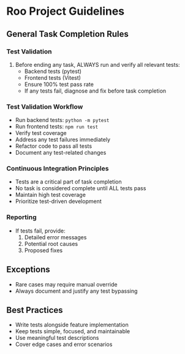 # Roo Project Guidelines

## General Task Completion Rules

### Test Validation
1. Before ending any task, ALWAYS run and verify all relevant tests:
   - Backend tests (pytest)
   - Frontend tests (Vitest)
   - Ensure 100% test pass rate
   - If any tests fail, diagnose and fix before task completion

### Test Validation Workflow
- Run backend tests: `python -m pytest`
- Run frontend tests: `npm run test`
- Verify test coverage
- Address any test failures immediately
- Refactor code to pass all tests
- Document any test-related changes

### Continuous Integration Principles
- Tests are a critical part of task completion
- No task is considered complete until ALL tests pass
- Maintain high test coverage
- Prioritize test-driven development

### Reporting
- If tests fail, provide:
  1. Detailed error messages
  2. Potential root causes
  3. Proposed fixes

## Exceptions
- Rare cases may require manual override
- Always document and justify any test bypassing

## Best Practices
- Write tests alongside feature implementation
- Keep tests simple, focused, and maintainable
- Use meaningful test descriptions
- Cover edge cases and error scenarios